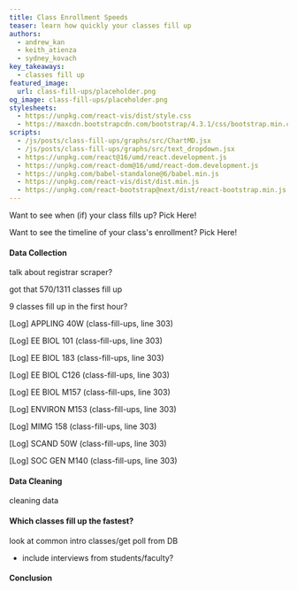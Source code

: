 ```yaml
---
title: Class Enrollment Speeds
teaser: learn how quickly your classes fill up
authors:
  - andrew_kan
  - keith_atienza
  - sydney_kovach
key_takeaways:
  - classes fill up
featured_image:
  url: class-fill-ups/placeholder.png
og_image: class-fill-ups/placeholder.png
stylesheets:
  - https://unpkg.com/react-vis/dist/style.css
  - https://maxcdn.bootstrapcdn.com/bootstrap/4.3.1/css/bootstrap.min.css
scripts:
  - /js/posts/class-fill-ups/graphs/src/ChartMD.jsx
  - /js/posts/class-fill-ups/graphs/src/text_dropdown.jsx
  - https://unpkg.com/react@16/umd/react.development.js
  - https://unpkg.com/react-dom@16/umd/react-dom.development.js
  - https://unpkg.com/babel-standalone@6/babel.min.js
  - https://unpkg.com/react-vis/dist/dist.min.js
  - https://unpkg.com/react-bootstrap@next/dist/react-bootstrap.min.js
---
```


Want to see when (if) your class fills up? Pick Here!

<div id="text_dropdownMD"></div>

Want to see the timeline of your class's enrollment? Pick Here!

<div id="chartMD"></div>

#### Data Collection

talk about registrar scraper?

got that 570/1311 classes fill up

9 classes fill up in the first hour?

[Log] APPLING 40W (class-fill-ups, line 303)

[Log] EE BIOL 101 (class-fill-ups, line 303)

[Log] EE BIOL 183 (class-fill-ups, line 303)

[Log] EE BIOL C126 (class-fill-ups, line 303)

[Log] EE BIOL M157 (class-fill-ups, line 303)

[Log] ENVIRON M153 (class-fill-ups, line 303)

[Log] MIMG 158 (class-fill-ups, line 303)

[Log] SCAND 50W (class-fill-ups, line 303)

[Log] SOC GEN M140 (class-fill-ups, line 303)

#### Data Cleaning

cleaning data

#### Which classes fill up the fastest?

look at common intro classes/get poll from DB

- include interviews from students/faculty?

#### Conclusion

<link rel="stylesheet" href="https://unpkg.com/react-vis/dist/style.css">
<link
  rel="stylesheet"
  href="https://maxcdn.bootstrapcdn.com/bootstrap/4.3.1/css/bootstrap.min.css"
  integrity="sha384-ggOyR0iXCbMQv3Xipma34MD+dH/1fQ784/j6cY/iJTQUOhcWr7x9JvoRxT2MZw1T"
  crossorigin="anonymous"
/>
<script src="https://unpkg.com/react-vis/dist/dist.min.js"></script>
<script src="https://unpkg.com/react@16/umd/react.development.js" crossorigin></script>
<script src="https://unpkg.com/react-dom@16/umd/react-dom.development.js" crossorigin></script>
<script src="https://unpkg.com/babel-standalone@6/babel.min.js"></script>
<script src="https://unpkg.com/react-bootstrap@next/dist/react-bootstrap.min.js" crossorigin></script>

<script type="text/babel" src="/js/posts/class-fill-ups/graphs/src/ChartMD.jsx"></script>
<script type="text/babel" src="/js/posts/class-fill-ups/graphs/src/text_dropdown.jsx"></script>
